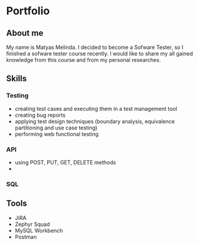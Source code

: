 # Portfolio

## About me

My name is Matyas Melinda. I decided to become a Sofware Tester, so I finished a sofware tester course recently. I would like to share my all gained knowledge from this course and from my personal researches.

## Skills

### Testing

* creating test cases and executing them in a test management tool
* creating bug reports 
* applying test design techniques (boundary analysis, equivalence partitioning and use case testing)
* performing web functional testing

### API

* using POST, PUT, GET, DELETE methods
* 
### SQL


## Tools
* JiRA
* Zephyr Squad
* MySQL Workbench
* Postman
